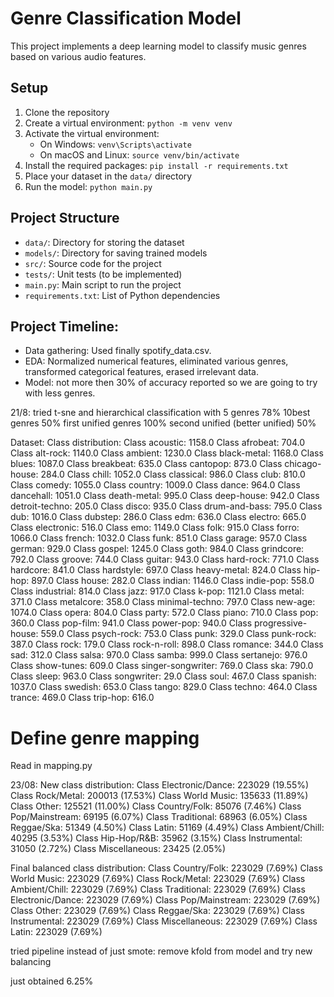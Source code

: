 # Genre Classification Model

This project implements a deep learning model to classify music genres based on various audio features.

## Setup

1. Clone the repository
2. Create a virtual environment: `python -m venv venv`
3. Activate the virtual environment:
   - On Windows: `venv\Scripts\activate`
   - On macOS and Linux: `source venv/bin/activate`
4. Install the required packages: `pip install -r requirements.txt`
5. Place your dataset in the `data/` directory
6. Run the model: `python main.py`

## Project Structure

- `data/`: Directory for storing the dataset
- `models/`: Directory for saving trained models
- `src/`: Source code for the project
- `tests/`: Unit tests (to be implemented)
- `main.py`: Main script to run the project
- `requirements.txt`: List of Python dependencies

## Project Timeline:

- Data gathering: Used finally spotify_data.csv.  
- EDA: Normalized numerical features, eliminated various genres, transformed categorical features, erased irrelevant data.
- Model: not more then 30% of accuracy reported so we are going to try with less genres.



21/8: tried t-sne and hierarchical classification with 5 genres 78%
10best genres 50%
first unified genres 100%
second unified (better unified) 50%


Dataset:
Class distribution:
Class acoustic: 1158.0
Class afrobeat: 704.0
Class alt-rock: 1140.0
Class ambient: 1230.0
Class black-metal: 1168.0
Class blues: 1087.0
Class breakbeat: 635.0
Class cantopop: 873.0
Class chicago-house: 284.0
Class chill: 1052.0
Class classical: 986.0
Class club: 810.0
Class comedy: 1055.0
Class country: 1009.0
Class dance: 964.0
Class dancehall: 1051.0
Class death-metal: 995.0
Class deep-house: 942.0
Class detroit-techno: 205.0
Class disco: 935.0
Class drum-and-bass: 795.0
Class dub: 1016.0
Class dubstep: 286.0
Class edm: 636.0
Class electro: 665.0
Class electronic: 516.0
Class emo: 1149.0
Class folk: 915.0
Class forro: 1066.0
Class french: 1032.0
Class funk: 851.0
Class garage: 957.0
Class german: 929.0
Class gospel: 1245.0
Class goth: 984.0
Class grindcore: 792.0
Class groove: 744.0
Class guitar: 943.0
Class hard-rock: 771.0
Class hardcore: 841.0
Class hardstyle: 697.0
Class heavy-metal: 824.0
Class hip-hop: 897.0
Class house: 282.0
Class indian: 1146.0
Class indie-pop: 558.0
Class industrial: 814.0
Class jazz: 917.0
Class k-pop: 1121.0
Class metal: 371.0
Class metalcore: 358.0
Class minimal-techno: 797.0
Class new-age: 1074.0
Class opera: 804.0
Class party: 572.0
Class piano: 710.0
Class pop: 360.0
Class pop-film: 941.0
Class power-pop: 940.0
Class progressive-house: 559.0
Class psych-rock: 753.0
Class punk: 329.0
Class punk-rock: 387.0
Class rock: 179.0
Class rock-n-roll: 898.0
Class romance: 344.0
Class sad: 312.0
Class salsa: 970.0
Class samba: 999.0
Class sertanejo: 976.0
Class show-tunes: 609.0
Class singer-songwriter: 769.0
Class ska: 790.0
Class sleep: 963.0
Class songwriter: 29.0
Class soul: 467.0
Class spanish: 1037.0
Class swedish: 653.0
Class tango: 829.0
Class techno: 464.0
Class trance: 469.0
Class trip-hop: 616.0

# Define genre mapping
Read in mapping.py

23/08:
New class distribution:
Class Electronic/Dance: 223029 (19.55%)
Class Rock/Metal: 200013 (17.53%)
Class World Music: 135633 (11.89%)
Class Other: 125521 (11.00%)
Class Country/Folk: 85076 (7.46%)
Class Pop/Mainstream: 69195 (6.07%)
Class Traditional: 68963 (6.05%)
Class Reggae/Ska: 51349 (4.50%)
Class Latin: 51169 (4.49%)
Class Ambient/Chill: 40295 (3.53%)
Class Hip-Hop/R&B: 35962 (3.15%)
Class Instrumental: 31050 (2.72%)
Class Miscellaneous: 23425 (2.05%)

Final balanced class distribution:
Class Country/Folk: 223029 (7.69%)
Class World Music: 223029 (7.69%)
Class Rock/Metal: 223029 (7.69%)
Class Ambient/Chill: 223029 (7.69%)
Class Traditional: 223029 (7.69%)
Class Electronic/Dance: 223029 (7.69%)
Class Pop/Mainstream: 223029 (7.69%)
Class Other: 223029 (7.69%)
Class Reggae/Ska: 223029 (7.69%)
Class Instrumental: 223029 (7.69%)
Class Miscellaneous: 223029 (7.69%)
Class Latin: 223029 (7.69%)


tried pipeline instead of just smote: remove kfold from model and try new balancing

just obtained 6.25%
